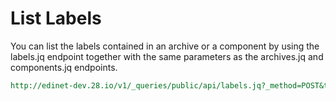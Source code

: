 List Labels
===========

You can list the labels contained in an archive or a component by using the labels.jq endpoint together with the same parameters as the archives.jq and components.jq endpoints.

```REST
http://edinet-dev.28.io/v1/_queries/public/api/labels.jq?_method=POST&token=foobar&format=html&aid=S1001J4B
```
